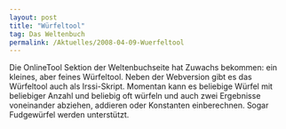```yaml
---
layout: post
title: "Würfeltool"
tag: Das Weltenbuch
permalink: /Aktuelles/2008-04-09-Wuerfeltool
---
```



Die OnlineTool Sektion der Weltenbuchseite hat Zuwachs bekommen: ein kleines, aber feines Würfeltool. Neben der Webversion gibt es das Würfeltool auch als Irssi-Skript. Momentan kann es beliebige Würfel mit beliebiger Anzahl und beliebig oft würfeln und auch zwei Ergebnisse voneinander abziehen, addieren oder Konstanten einberechnen. Sogar Fudgewürfel werden unterstützt.



